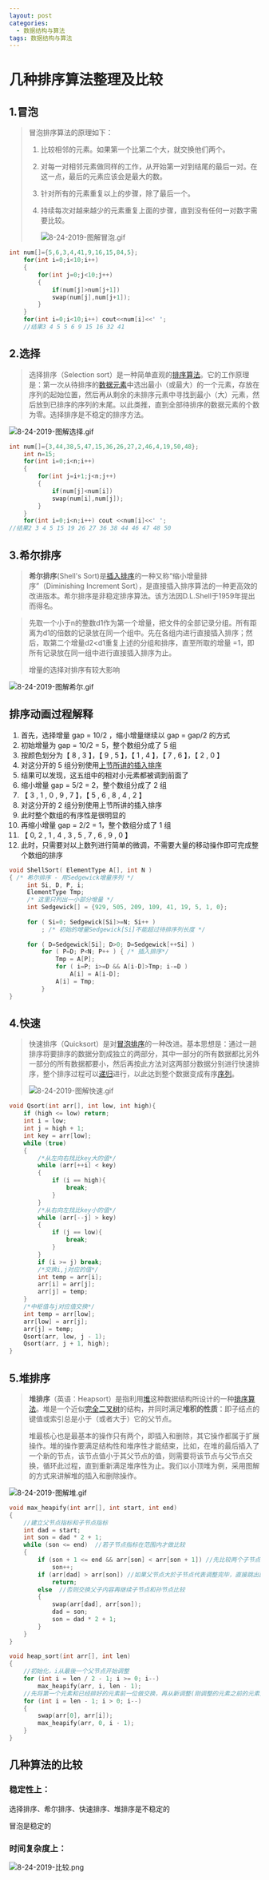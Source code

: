 ```yaml
---
layout: post
categories:
  - 数据结构与算法
tags: 数据结构与算法
---
```




# 				几种排序算法整理及比较

## 1.冒泡

> 冒泡排序算法的原理如下：
>
> 1. 比较相邻的元素。如果第一个比第二个大，就交换他们两个。
>
> 2. 对每一对相邻元素做同样的工作，从开始第一对到结尾的最后一对。在这一点，最后的元素应该会是最大的数。
>
> 3. 针对所有的元素重复以上的步骤，除了最后一个。
>
> 4. 持续每次对越来越少的元素重复上面的步骤，直到没有任何一对数字需要比较。
>
>    ![8-24-2019-图解冒泡.gif](https://rpzoss.oss-cn-chengdu.aliyuncs.com/Public/8-24-2019-%E5%9B%BE%E8%A7%A3%E5%86%92%E6%B3%A1.gif)

```c
int num[]={5,6,3,4,41,9,16,15,84,5};
	for(int i=0;i<10;i++)
	{
		for(int j=0;j<10;j++)
		{
			if(num[j]>num[j+1])
			swap(num[j],num[j+1]);
		}
	}
	for(int i=0;i<10;i++) cout<<num[i]<<' ';
	//结果3 4 5 5 6 9 15 16 32 41
```

## 2.选择

> 选择排序（Selection sort）是一种简单直观的[排序算法](https://bkso.baidu.com/item/排序算法/5399605)。它的工作原理是：第一次从待排序的[数据元素](https://bkso.baidu.com/item/数据元素/715313)中选出最小（或最大）的一个元素，存放在序列的起始位置，然后再从剩余的未排序元素中寻找到最小（大）元素，然后放到已排序的序列的末尾。以此类推，直到全部待排序的数据元素的个数为零。选择排序是不稳定的排序方法。

![8-24-2019-图解选择.gif](https://rpzoss.oss-cn-chengdu.aliyuncs.com/Public/8-24-2019-%E5%9B%BE%E8%A7%A3%E9%80%89%E6%8B%A9.gif)

```c
int num[]={3,44,38,5,47,15,36,26,27,2,46,4,19,50,48};
	int n=15;
	for(int i=0;i<n;i++)
	{
		for(int j=i+1;j<n;j++)
		{
			if(num[j]<num[i])
			swap(num[i],num[j]);
		} 
	}
	for(int i=0;i<n;i++) cout <<num[i]<<' '; 
//结果2 3 4 5 15 19 26 27 36 38 44 46 47 48 50
```

## 3.希尔排序

> **希尔排序**(Shell's Sort)是[插入排序](https://bkso.baidu.com/item/插入排序)的一种又称“缩小增量排序”（Diminishing Increment Sort），是直接插入排序算法的一种更高效的改进版本。希尔排序是非稳定排序算法。该方法因D.L.Shell于1959年提出而得名。

> 先取一个小于n的整数d1作为第一个增量，把文件的全部记录分组。所有距离为d1的倍数的记录放在同一个组中。先在各组内进行直接插入排序；然后，取第二个增量d2<d1重复上述的分组和排序，直至所取的增量  =1，即所有记录放在同一组中进行直接插入排序为止。
>
> 增量的选择对排序有较大影响

![8-24-2019-图解希尔.gif](https://rpzoss.oss-cn-chengdu.aliyuncs.com/Public/8-24-2019-%E5%9B%BE%E8%A7%A3%E5%B8%8C%E5%B0%94.gif)

## 排序动画过程解释

1. 首先，选择增量 gap = 10/2 ，缩小增量继续以 gap = gap/2 的方式
2. 初始增量为 gap = 10/2 = 5，整个数组分成了 5 组
3. 按颜色划分为【 8 , 3 】，【 9 , 5 】，【 1 , 4 】，【 7 , 6 】，【 2 , 0 】
4. 对这分开的 5 组分别使用[上节所讲的插入排序](http://mp.weixin.qq.com/s?__biz=MzUyNjQxNjYyMg==&mid=2247483979&idx=1&sn=b8154f94771a7509f44139e667a2ef84&chksm=fa0e6dcacd79e4dc2645c05720b73d86ca33de41b52ba03e7c9645a02fe9cca919001d612e58&scene=21#wechat_redirect)
5. 结果可以发现，这五组中的相对小元素都被调到前面了
6. 缩小增量 gap = 5/2 = 2，整个数组分成了 2 组
7. 【 3 , 1 , 0 , 9 , 7  】，【 5 , 6 , 8 , 4 , 2  】
8. 对这分开的 2 组分别使用上节所讲的插入排序
9. 此时整个数组的有序性是很明显的
10. 再缩小增量 gap = 2/2 = 1，整个数组分成了 1 组
11. 【 0, 2 , 1 , 4 , 3 , 5 , 7 , 6 , 9 , 0  】
12. 此时，只需要对以上数列进行简单的微调，不需要大量的移动操作即可完成整个数组的排序

```c
void ShellSort( ElementType A[], int N )
{ /* 希尔排序 - 用Sedgewick增量序列 */
     int Si, D, P, i;
     ElementType Tmp;
     /* 这里只列出一小部分增量 */
     int Sedgewick[] = {929, 505, 209, 109, 41, 19, 5, 1, 0};
      
     for ( Si=0; Sedgewick[Si]>=N; Si++ ) 
         ; /* 初始的增量Sedgewick[Si]不能超过待排序列长度 */
 
     for ( D=Sedgewick[Si]; D>0; D=Sedgewick[++Si] )
         for ( P=D; P<N; P++ ) { /* 插入排序*/
             Tmp = A[P];
             for ( i=P; i>=D && A[i-D]>Tmp; i-=D )
                 A[i] = A[i-D];
             A[i] = Tmp;
         }
}
```

## 4.快速

> 快速排序（Quicksort）是对[冒泡排序](https://baike.baidu.com/item/冒泡排序/4602306)的一种改进。基本思想是：通过一趟排序将要排序的数据分割成独立的两部分，其中一部分的所有数据都比另外一部分的所有数据都要小，然后再按此方法对这两部分数据分别进行快速排序，整个排序过程可以[递归](https://baike.baidu.com/item/递归/1740695)进行，以此达到整个数据变成有序[序列](https://baike.baidu.com/item/序列/1302588)。
>
> ![8-24-2019-图解快速.gif](https://rpzoss.oss-cn-chengdu.aliyuncs.com/Public/8-24-2019-%E5%9B%BE%E8%A7%A3%E5%BF%AB%E9%80%9F.gif)

```c
void Qsort(int arr[], int low, int high){
    if (high <= low) return;
    int i = low;
    int j = high + 1;
    int key = arr[low];
    while (true)
    {
        /*从左向右找比key大的值*/
        while (arr[++i] < key)
        {
            if (i == high){
                break;
            }
        }
        /*从右向左找比key小的值*/
        while (arr[--j] > key)
        {
            if (j == low){
                break;
            }
        }
        if (i >= j) break;
        /*交换i,j对应的值*/
        int temp = arr[i];
        arr[i] = arr[j];
        arr[j] = temp;
    }
    /*中枢值与j对应值交换*/
    int temp = arr[low];
    arr[low] = arr[j];
    arr[j] = temp;
    Qsort(arr, low, j - 1);
    Qsort(arr, j + 1, high);
}
```

## 5.堆排序

> **堆排序**（英语：Heapsort）是指利用[堆](https://baike.baidu.com/item/堆)这种数据结构所设计的一种[排序算法](https://baike.baidu.com/item/排序算法)。堆是一个近似[完全二叉树](https://baike.baidu.com/item/完全二叉树)的结构，并同时满足**堆积的性质**：即子结点的键值或索引总是小于（或者大于）它的父节点。
>
> 堆最核心也是最基本的操作只有两个，即插入和删除，其它操作都属于扩展操作。堆的操作要满足结构性和堆序性才能结束，比如，在堆的最后插入了一个新的节点，该节点值小于其父节点的值，则需要将该节点与父节点交换，循环此过程，直到重新满足堆序性为止。我们以小顶堆为例，采用图解的方式来讲解堆的插入和删除操作。

![8-24-2019-图解堆.gif](https://rpzoss.oss-cn-chengdu.aliyuncs.com/Public/8-24-2019-%E5%9B%BE%E8%A7%A3%E5%A0%86.gif)

```c
void max_heapify(int arr[], int start, int end) 
{
    //建立父节点指标和子节点指标
    int dad = start;
    int son = dad * 2 + 1;
    while (son <= end)  //若子节点指标在范围内才做比较
    {    
        if (son + 1 <= end && arr[son] < arr[son + 1]) //先比较两个子节点大小，选择最大的
            son++;
        if (arr[dad] > arr[son]) //如果父节点大於子节点代表调整完毕，直接跳出函数
            return;
        else  //否则交换父子内容再继续子节点和孙节点比较
        {
            swap(arr[dad], arr[son]);
            dad = son;
            son = dad * 2 + 1;
        }
    }
}
 
void heap_sort(int arr[], int len) 
{
    //初始化，i从最後一个父节点开始调整
    for (int i = len / 2 - 1; i >= 0; i--)
        max_heapify(arr, i, len - 1);
    //先将第一个元素和已经排好的元素前一位做交换，再从新调整(刚调整的元素之前的元素)，直到排序完毕
    for (int i = len - 1; i > 0; i--) 
    {
        swap(arr[0], arr[i]);
        max_heapify(arr, 0, i - 1);
    }
}
```

## 几种算法的比较

### 稳定性上：

选择排序、希尔排序、快速排序、堆排序是不稳定的

冒泡是稳定的

### 时间复杂度上：

![8-24-2019-比较.png](https://rpzoss.oss-cn-chengdu.aliyuncs.com/Public/8-24-2019-%E6%AF%94%E8%BE%83.png)